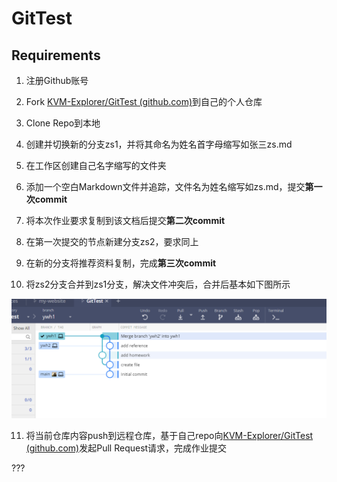 # GitTest

## Requirements

1. 注册Github账号
  
2. Fork [KVM-Explorer/GitTest (github.com)](https://github.com/KVM-Explorer/GitTest)到自己的个人仓库
  
3. Clone Repo到本地
  
4. 创建并切换新的分支zs1，并将其命名为姓名首字母缩写如张三zs.md
  
5. 在工作区创建自己名字缩写的文件夹
  
6. 添加一个空白Markdown文件并追踪，文件名为姓名缩写如zs.md，提交**第一次commit**
  
7. 将本次作业要求复制到该文档后提交**第二次commit**
  
8. 在第一次提交的节点新建分支zs2，要求同上
  
9. 在新的分支将推荐资料复制，完成**第三次commit**
  
10. 将zs2分支合并到zs1分支，解决文件冲突后，合并后基本如下图所示

![](images/2022-09-24-18-42-44-image.png)
  
11. 将当前仓库内容push到远程仓库，基于自己repo向[KVM-Explorer/GitTest (github.com)](https://github.com/KVM-Explorer/GitTest)发起Pull Request请求，完成作业提交

???
